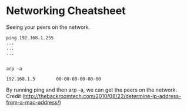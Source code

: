 Networking Cheatsheet
===


Seeing your peers on the network.

    ping 192.168.1.255
    ...
    ...
    ...


    arp –a

    192.168.1.5        00-00-00-00-00-00

By running ping and then arp -a, we can get the peers on the network. Credit (http://thebackroomtech.com/2010/08/22/determine-ip-address-from-a-mac-address/)


